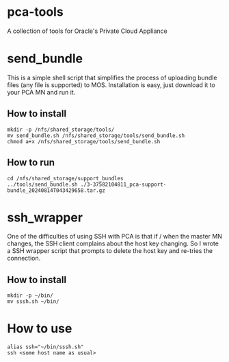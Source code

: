 # pca-tools
A collection of tools for Oracle's Private Cloud Appliance


# send_bundle

This is a simple shell script that simplifies the process of uploading bundle files (any file is supported) to MOS. Installation is easy, just download it to your PCA MN and run it.


## How to install
```
mkdir -p /nfs/shared_storage/tools/
mv send_bundle.sh /nfs/shared_storage/tools/send_bundle.sh
chmod a+x /nfs/shared_storage/tools/send_bundle.sh
```

## How to run
```
cd /nfs/shared_storage/support_bundles
../tools/send_bundle.sh ./3-37582104811_pca-support-bundle_20240814T043429658.tar.gz
```


# ssh_wrapper

One of the difficulties of using SSH with PCA is that if / when the master MN changes, the SSH client complains about the host key changing. So I wrote a SSH wrapper script that prompts to delete the host key and re-tries the connection.

## How to install
```
mkdir -p ~/bin/
mv sssh.sh ~/bin/
```

# How to use
```
alias ssh="~/bin/sssh.sh"
ssh <some host name as usual>
```
